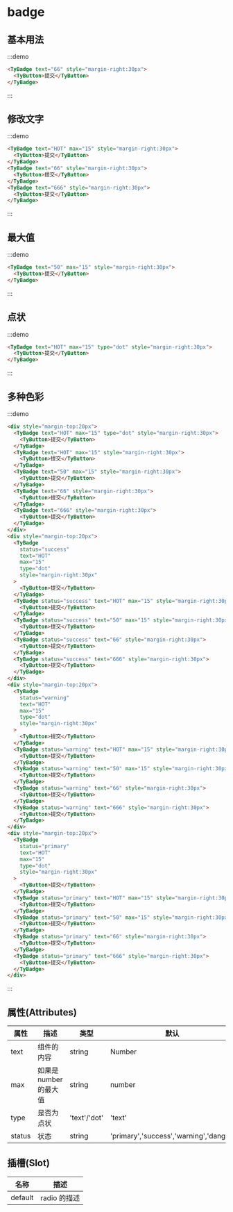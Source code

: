 # badge

## 基本用法

:::demo

```html
<TyBadge text="66" style="margin-right:30px">
  <TyButton>提交</TyButton>
</TyBadge>
```

:::

## 修改文字

:::demo

```html
<TyBadge text="HOT" max="15" style="margin-right:30px">
  <TyButton>提交</TyButton>
</TyBadge>
<TyBadge text="66" style="margin-right:30px">
  <TyButton>提交</TyButton>
</TyBadge>
<TyBadge text="666" style="margin-right:30px">
  <TyButton>提交</TyButton>
</TyBadge>
```

:::

## 最大值

:::demo

```html
<TyBadge text="50" max="15" style="margin-right:30px">
  <TyButton>提交</TyButton>
</TyBadge>
```

:::

## 点状

:::demo

```html
<TyBadge text="HOT" max="15" type="dot" style="margin-right:30px">
  <TyButton>提交</TyButton>
</TyBadge>
```

:::

## 多种色彩

:::demo

```html
<div style="margin-top:20px">
  <TyBadge text="HOT" max="15" type="dot" style="margin-right:30px">
    <TyButton>提交</TyButton>
  </TyBadge>
  <TyBadge text="HOT" max="15" style="margin-right:30px">
    <TyButton>提交</TyButton>
  </TyBadge>
  <TyBadge text="50" max="15" style="margin-right:30px">
    <TyButton>提交</TyButton>
  </TyBadge>
  <TyBadge text="66" style="margin-right:30px">
    <TyButton>提交</TyButton>
  </TyBadge>
  <TyBadge text="666" style="margin-right:30px">
    <TyButton>提交</TyButton>
  </TyBadge>
</div>
<div style="margin-top:20px">
  <TyBadge
    status="success"
    text="HOT"
    max="15"
    type="dot"
    style="margin-right:30px"
  >
    <TyButton>提交</TyButton>
  </TyBadge>
  <TyBadge status="success" text="HOT" max="15" style="margin-right:30px">
    <TyButton>提交</TyButton>
  </TyBadge>
  <TyBadge status="success" text="50" max="15" style="margin-right:30px">
    <TyButton>提交</TyButton>
  </TyBadge>
  <TyBadge status="success" text="66" style="margin-right:30px">
    <TyButton>提交</TyButton>
  </TyBadge>
  <TyBadge status="success" text="666" style="margin-right:30px">
    <TyButton>提交</TyButton>
  </TyBadge>
</div>
<div style="margin-top:20px">
  <TyBadge
    status="warning"
    text="HOT"
    max="15"
    type="dot"
    style="margin-right:30px"
  >
    <TyButton>提交</TyButton>
  </TyBadge>
  <TyBadge status="warning" text="HOT" max="15" style="margin-right:30px">
    <TyButton>提交</TyButton>
  </TyBadge>
  <TyBadge status="warning" text="50" max="15" style="margin-right:30px">
    <TyButton>提交</TyButton>
  </TyBadge>
  <TyBadge status="warning" text="66" style="margin-right:30px">
    <TyButton>提交</TyButton>
  </TyBadge>
  <TyBadge status="warning" text="666" style="margin-right:30px">
    <TyButton>提交</TyButton>
  </TyBadge>
</div>
<div style="margin-top:20px">
  <TyBadge
    status="primary"
    text="HOT"
    max="15"
    type="dot"
    style="margin-right:30px"
  >
    <TyButton>提交</TyButton>
  </TyBadge>
  <TyBadge status="primary" text="HOT" max="15" style="margin-right:30px">
    <TyButton>提交</TyButton>
  </TyBadge>
  <TyBadge status="primary" text="50" max="15" style="margin-right:30px">
    <TyButton>提交</TyButton>
  </TyBadge>
  <TyBadge status="primary" text="66" style="margin-right:30px">
    <TyButton>提交</TyButton>
  </TyBadge>
  <TyBadge status="primary" text="666" style="margin-right:30px">
    <TyButton>提交</TyButton>
  </TyBadge>
</div>
```

:::

## 属性(Attributes)

<div class="listTb">

| 属性   | 描述                   | 类型         | 默认                                   |          |
| ------ | ---------------------- | ------------ | -------------------------------------- | -------- |
| text   | 组件的内容             | string       | Number                                 | ''       |
| max    | 如果是 number 的最大值 | string       | number                                 | '10099'  |
| type   | 是否为点状             | 'text'/'dot' | 'text'                                 |          |
| status | 状态                   | string       | 'primary','success','warning','danger' | 'danger' |

</div>

## 插槽(Slot)

<div class="listTb">

| 名称    | 描述         |
| ------- | ------------ |
| default | radio 的描述 |

</div>